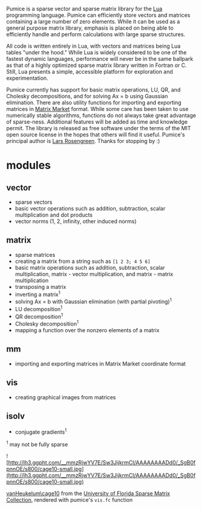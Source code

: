 Pumice is a sparse vector and sparse matrix library for the
[Lua](http://www.lua.org) programming language. Pumice can efficiently
store vectors and matrices containing a large number of zero
elements. While it can be used as a general purpose matrix library,
emphasis is placed on being able to efficiently handle and perform
calculations with large sparse structures.

All code is written entirely in Lua, with vectors and
matrices being Lua tables "under the hood." While Lua is widely
considered to be one of the fastest dynamic languages, performance
will never be in the same ballpark as that of a highly optimized
sparse matrix library written in Fortran or C. Still, Lua presents a
simple, accessible platform for exploration and experimentation.

Pumice currently has support for basic matrix operations, LU, QR, and
Cholesky decompositions, and for solving Ax = b using Gaussian
elimination.  There are also utility functions for importing and exporting matrices in
[Matrix Market](http://math.nist.gov/MatrixMarket/formats.html)
format. While some care has been taken to use numerically stable algorithms, functions do not always take great advantage of sparse-ness. Additional features will be added as time and knowledge permit. The library is released as free software under the terms of the MIT
open source license in the hopes that others will find it useful. Pumice's principal author is [Lars Rosengreen](http://www.google.com/profiles/lrosengreen).  Thanks for stopping by :)

# modules #
## vector ##

  * sparse vectors
  * basic vector operations such as addition, subtraction, scalar multiplication and dot products
  * vector norms (1, 2, infinity, other induced norms)

## matrix ##

  * sparse matrices
  * creating a matrix from a string such as `[1 2 3; 4 5 6]`
  * basic matrix operations such as addition, subtraction, scalar multiplication, matrix -  vector multiplication, and matrix - matrix multiplication
  * transposing a matrix
  * inverting a matrix<sup>1</sup>
  * solving Ax = b with Gaussian elimination (with partial pivoting)<sup>1</sup>
  * LU decomposition<sup>1</sup>
  * QR decomposition<sup>1</sup>
  * Cholesky decomposition<sup>1</sup>
  * mapping a function over the nonzero elements of a matrix

## mm ##

  * importing and exporting matrices in Matrix Market coordinate format

## vis ##

  * creating graphical images from matrices

## isolv ##

  * conjugate gradients<sup>1</sup>


<sup>1</sup> may not be fully sparse


![http://lh3.ggpht.com/__mmzRjwYV7E/Sw3JijkrmCI/AAAAAAAADd0/_SgB0fpnnOE/s800/cage10-small.jpg](http://lh3.ggpht.com/__mmzRjwYV7E/Sw3JijkrmCI/AAAAAAAADd0/_SgB0fpnnOE/s800/cage10-small.jpg)

[vanHeukelum\cage10](http://www.cise.ufl.edu/research/sparse/matrices/vanHeukelum/cage10.html) from the [University of Florida Sparse Matrix Collection](http://www.cise.ufl.edu/research/sparse/matrices/), rendered with pumice's `vis.fc` function